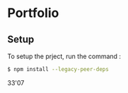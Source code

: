 # Portfolio

## Setup 
To setup the prject, run the command : 
```bash
$ npm install --legacy-peer-deps
```

33'07
